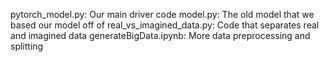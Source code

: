 pytorch_model.py: Our main driver code
model.py: The old model that we based our model off of
real_vs_imagined_data.py: Code that separates real and imagined data
generateBigData.ipynb: More data preprocessing and splitting
